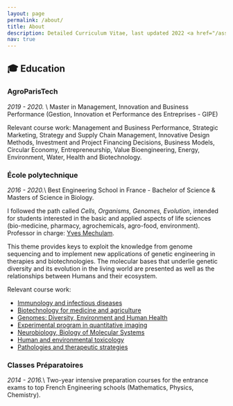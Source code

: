 ```yaml
---
layout: page
permalink: /about/
title: About
description: Detailed Curriculum Vitae, last updated 2022 <a href="/assets/pdf/cv.pdf"><i class="fas fa-download"></i></a>
nav: true
---
```



## 🎓 Education

### AgroParisTech
*2019 - 2020.* \\
Master in Management, Innovation and Business Performance (Gestion, Innovation et Performance des Entreprises - GIPE)

Relevant course work: Management and Business Performance, Strategic Marketing, Strategy and Supply Chain Management, Innovative Design Methods, Investment and Project Financing Decisions, Business Models, Circular Economy, Entrepreneurship, Value Bioengineering, Energy, Environment, Water, Health and Biotechnology.


### École polytechnique 
*2016 - 2020.*\\
Best Engineering School in France - Bachelor of Science & Masters of Science in Biology.

I followed the path called *Cells, Organisms, Genomes, Evolution*, intended for students interested in the basic and applied aspects of life sciences (bio-medicine, pharmacy, agrochemicals, agro-food, environment). Professor in charge: [Yves Mechulam](https://www.polytechnique.edu/annuaire/fr/users/yves.mechulam).

This theme provides keys to exploit the knowledge from genome sequencing and to implement new applications of genetic engineering in therapies and biotechnologies. 
The molecular bases that underlie genetic diversity and its evolution in the living world are presented as well as the relationships between Humans and their ecosystem.

Relevant course work:
- [Immunology and infectious diseases](https://synapses.polytechnique.fr/catalogue/2019-2020/ue/797/BIO551-immunologie-et-agents-infectieux?from=P380)
- [Biotechnology for medicine and agriculture](https://synapses.polytechnique.fr/catalogue/2021-2022/ue/533/BIO553-biotechnologies-pour-la-medecine-et-l-agriculture?from=D1)
- [Genomes: Diversity, Environment and Human Health](https://synapses.polytechnique.fr/catalogue/2021-2022/ue/768/BIO556-genomes-diversite-environnement-et-sante-humaine?from=D1)
- [Experimental program in quantitative imaging](https://synapses.polytechnique.fr/catalogue/2020-2021/ue/455/BIO571B-travaux-experimentaux-en-imagerie-quantitative?from=D51)
- [Neurobiology, Biology of Molecular Systems](https://synapses.polytechnique.fr/catalogue/2018-2019/ue/612/BIO561-neurosciences-integratives?from=D1)
- [Human and environmental toxicology](https://synapses.polytechnique.fr/catalogue/2019-2020/ue/561/BIO582-toxicologie-humaine-et-environnementale?from=D23)
- [Pathologies and therapeutic strategies](https://synapses.polytechnique.fr/catalogue/2021-2022/ue/210/BIO432-pathologies-et-strategies-therapeutiques?from=D1)

### Classes Préparatoires
*2014 - 2016.*\\
Two-year intensive preparation courses for the entrance exams to top French Engineering schools (Mathematics, Physics, Chemistry).  

